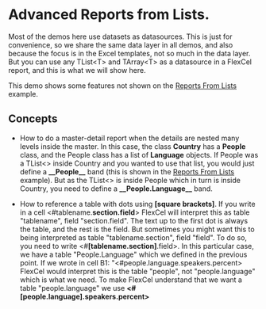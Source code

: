 # Advanced Reports from Lists.

Most of the demos here use datasets as datasources. This is just for
convenience, so we share the same data layer in all demos, and also
because the focus is in the Excel templates, not so much in the data
layer. But you can use any TList\<T\> and TArray\<T\> as a datasource in
a FlexCel report, and this is what we will show here.

This demo shows some features not shown on the [Reports From Lists](https://doc.tmssoftware.com/flexcel/vcl/samples/delphi/reports/reports-from-lists/index.html)
example.

## Concepts

- How to do a master-detail report when the details are nested many
  levels inside the master. In this case, the class **Country** has
  a **People** class, and the People class has a list of
  **Language** objects. If People was a TList\<\> inside Country and
  you wanted to use that list, you would just define a
  **\_\_People\_\_** band (this is shown in the [Reports From Lists](https://doc.tmssoftware.com/flexcel/vcl/samples/delphi/reports/reports-from-lists/index.html) example). But
  as the TList\<\> is inside People which in turn is inside Country,
  you need to define a **\_\_People.Language\_\_** band.

- How to reference a table with dots using **\[square brackets\]**. If
  you write in a cell \<\#tablename.**section.field**\> FlexCel will
  interpret this as table "tablename", field "section.field". The
  text up to the first dot is always the table, and the rest is the
  field. But sometimes you might want this to being interpreted as
  table "tablename.section", field "field". To do so, you need to
  write \<\#**\[tablename.section\]**.field\>. In this particular
  case, we have a table \"People.Language\" which we defined in the
  previous point. If we wrote in cell B1:
  \"\<\#people.language.speakers.percent\> FlexCel would interpret
  this is the table \"people\", not \"people.language\" which is
  what we need. To make FlexCel understand that we want a table
  \"people.language\" we use
  **\<\#\[people.language\].speakers.percent\>**
